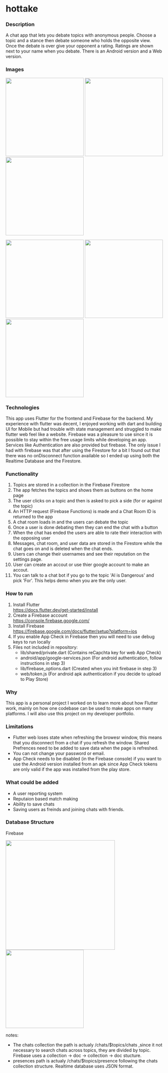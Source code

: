 # hottake
### Description
  A chat app that lets you debate topics with anonymous people. Choose a topic and a stance then debate someone who holds the opposite view.
  Once the debate is over give your opponent a rating. Ratings are shown next to your name when you debate. There is an Android version and
  a Web version.

### Images

<p float="left">
  <img src="https://user-images.githubusercontent.com/88403974/226691142-c04b7df1-8111-45fe-bf16-99ec85e7ab8f.png" width="250" />
  <img src="https://user-images.githubusercontent.com/88403974/226691907-26d9b6ff-92a9-49fa-bb3d-8be4abd6fc96.png" width="250" /> 
  <img src="https://user-images.githubusercontent.com/88403974/226692927-48989618-c83b-412b-9c04-a515f18dbc0c.png" width="250" />
</p>
<p float="left">
  <img src="https://user-images.githubusercontent.com/88403974/226692949-6aabb517-ddd6-49d3-8d70-61608c1ade15.png" width="250" />
  <img src="https://user-images.githubusercontent.com/88403974/226692957-9090ad3d-8b98-45f7-8552-4a43efd50496.png" width="250" />
  <img src="https://user-images.githubusercontent.com/88403974/226692971-bb68b94b-75a1-4be4-985f-c5cae01e8adb.png" width="250" />
</p>

### Technologies
   This app uses Flutter for the frontend and Firebase for the backend. My experience with flutter was decent, I enjoyed working with
   dart and building UI for Mobile but had trouble with state management and struggled to make flutter web feel like a website.
   Firebase was a pleasure to use since it is possible to stay within the free usage limits while developing an app. Services like Authentication
   are also provided but firebase. The only issue I had with firebase was that after using the Firestore for a bit I found out that there was
   no onDisconnect function available so I ended up using both the Realtime Database and the Firestore.

### Functionality 
  1. Topics are stored in a collection in the Firebase Firestore
  2. The app fetches the topics and shows them as buttons on the home page
  3. The user clicks on a topic and then is asked to pick a side (for or against the topic)
  4. An HTTP request (Firebase Functions) is made and a Chat Room ID is returned to the app
  5. A chat room loads in and the users can debate the topic
  6. Once a user is done debating then they can end the chat with a button
  7. When the chat has ended the users are able to rate their interaction with the opposing user
  8. Messages, chat room, and user data are stored in the Firestore while the chat goes on and is deleted when the chat ends.
  9. Users can change their usernames and see their reputation on the settings page.
  10. User can create an accout or use thier google account to make an accout.
  11. You can talk to a chat bot if you go to the topic 'AI is Dangerous' and pick 'For'. This helps demo when you are the only user.

### How to run
1. Install Flutter <br> https://docs.flutter.dev/get-started/install
2. Create a Firebase account <br> https://console.firebase.google.com/
3. Install Firebase <br> https://firebase.google.com/docs/flutter/setup?platform=ios
5. If you enable App Check in Firebase then you will need to use debug keys to run locally 
6. Files not included in repository:
    * lib/shared/private.dart (Contains reCapchta key for web App Check)
    * android/app/google-services.json (For android authentication, follow instructions in step 3)
    * lib/firebase_options.dart (Created when you init firebase in step 3)
    * web/token.js (For android apk authentication if you decide to upload to Play Store)

### Why

This app is a personal project I worked on to learn more about how Flutter work, mainly on how one codebase can be used to make apps on many platforms. I will also use this project on my developer portfolio.

### Limitations
* Flutter web loses state when refreshing the browesr window, this means that you disconnect from a chat if you refresh the window. Shared Prefrences need to be added to save data when the page is refreshed.
* You can not change your password or email. 
* App Check needs to be disabled (in the Firebase console) if you want to use the Android version installed from an apk since App Check tokens are only valid if the app was installed from the play store.
    
 ### What could be added
* A user reporting system
* Reputaion based match making 
* Ability to save chats
* Saving users as freinds and joining chats with friends.

### Database Structure
Firebase 
<p float="left">
  <img src="https://user-images.githubusercontent.com/88403974/227812636-95b98811-811c-4f40-a080-5caae3a694d3.png" width="350" />
  <img src="https://user-images.githubusercontent.com/88403974/227813109-428b711f-b09c-4eb5-bbc9-3bac2f0d4467.png" width="250" />
</p>
notes: 

  * The chats collection the path is actualy /chats/$topics/chats ,since it not necessary to search chats across topics, they are divided by topic. Firebase uses a collection -> doc -> collection -> doc stucture.
  * presences path is actualy /chats/$topics/presence following the chats collection structure. Realtime database uses JSON format.
